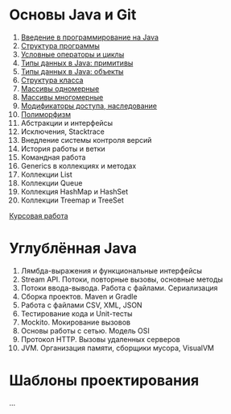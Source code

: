 # Основы Java и Git

1. [Введение в программирование на Java](./INTRO.md)
1. [Структура программы](./STRUCTURE.md)
1. [Условные операторы и циклы](./COND.md)
1. [Типы данных в Java: примитивы](./PRIM.md)
1. [Типы данных в Java: объекты](./OBJECTS.md)
1. [Структура класса](./CLASSES.md)
1. [Массивы одномерные](./ARR1D.md)
1. [Массивы многомерные](./ARR2D.md)
1. [Модификаторы доступа, наследование](./INH.md)
1. [Полиморфизм](./POLY.md)
1. Абстракции и интерфейсы
1. Исключения, Stacktrace
1. Внедление системы контроля версий
1. История работы и ветки
1. Командная работа
1. Generics в коллекциях и методах
1. Коллекции List
1. Коллекции Queue
1. Коллекция HashMap и HashSet
1. Коллекции Treemap и TreeSet

[Курсовая работа](https://github.com/netology-code/java-diplom)

# Углублённая Java
1. Лямбда-выражения и функциональные интерфейсы
1. Stream API. Потоки, повторные вызовы, основные методы
1. Потоки ввода-вывода. Работа с файлами. Сериализация
1. Сборка проектов. Maven и Gradle
1. Работа с файлами CSV, XML, JSON
1. Тестирование кода и Unit-тесты
1. Mockito. Мокирование вызовов
1. Основы работы с сетью. Модель OSI
1. Протокол HTTP. Вызовы удаленных серверов
1. JVM. Организация памяти, сборщики мусора, VisualVM

# Шаблоны проектирования
...
